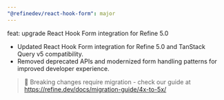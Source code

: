```yaml
---
"@refinedev/react-hook-form": major
---
```


feat: upgrade React Hook Form integration for Refine 5.0

- Updated React Hook Form integration for Refine 5.0 and TanStack Query v5 compatibility.
- Removed deprecated APIs and modernized form handling patterns for improved developer experience.

> 🚨 Breaking changes require migration - check our guide at https://refine.dev/docs/migration-guide/4x-to-5x/
